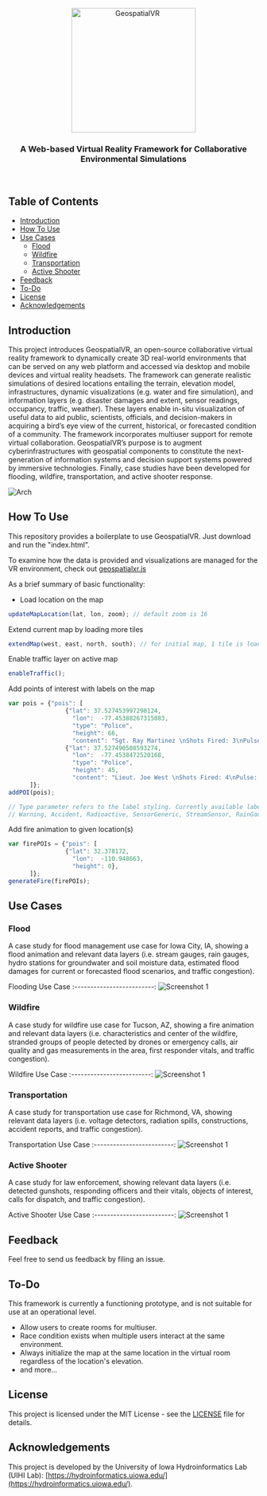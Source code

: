 <p align="center"><img alt="GeospatialVR" title="GeospatialVR" src="images/logo.png" width="250"></p>

<h3 align="center">
  A Web-based Virtual Reality Framework for Collaborative Environmental Simulations
</h3>

<br>

## Table of Contents

- [Introduction](#introduction)
- [How To Use](#how-to-use)
- [Use Cases](#use-cases)
  - [Flood](#flood)
  - [Wildfire](#wildfire)
  - [Transportation](#transportation)
  - [Active Shooter](#active-shooter)
- [Feedback](#feedback)
- [To-Do](#to-do)
- [License](#license)
- [Acknowledgements](#acknowledgements)

## Introduction

This project introduces GeospatialVR, an open-source collaborative virtual reality framework to dynamically create 3D real-world environments that can be served on any web platform and accessed via desktop and mobile devices and virtual reality headsets. The framework can generate realistic simulations of desired locations entailing the terrain, elevation model, infrastructures, dynamic visualizations (e.g. water and fire simulation), and information layers (e.g. disaster damages and extent, sensor readings, occupancy, traffic, weather). These layers enable in-situ visualization of useful data to aid public, scientists, officials, and decision-makers in acquiring a bird’s eye view of the current, historical, or forecasted condition of a community. The framework incorporates multiuser support for remote virtual collaboration. GeospatialVR’s purpose is to augment cyberinfrastructures with geospatial components to constitute the next-generation of information systems and decision support systems powered by immersive technologies. Finally, case studies have been developed for flooding, wildfire, transportation, and active shooter response.

![Arch](images/arch.png)

## How To Use

This repository provides a boilerplate to use GeospatialVR. Just download and run the "index.html".

To examine how the data is provided and visualizations are managed for the VR environment, check out [geospatialxr.js](script/geospatialxr.js)

As a brief summary of basic functionality:

- Load location on the map
```js
updateMapLocation(lat, lon, zoom); // default zoom is 16
```

Extend current map by loading more tiles
```js
extendMap(west, east, north, south); // for initial map, 1 tile is loaded per each direction
```

Enable traffic layer on active map
```js
enableTraffic();
```

Add points of interest with labels on the map
```js
var pois = {"pois": [
                {"lat": 37.527453997298124, 
                  "lon":  -77.45388267315083, 
                  "type": "Police", 
                  "height": 66,
                  "content": "Sgt. Ray Martinez \nShots Fired: 3\nPulse: 119 bpm\nSpO2: 95.1%"},
                {"lat": 37.527490508593274, 
                  "lon":  -77.4538472520168, 
                  "type": "Police", 
                  "height": 45,
                  "content": "Lieut. Joe West \nShots Fired: 4\nPulse: 109 bpm\nSpO2: 95.8%"},
      ]};
addPOI(pois);

// Type parameter refers to the label styling. Currently available label types:
// Warning, Accident, Radioactive, SensorGeneric, StreamSensor, RainGauge, Soil, Shooting, Police, Unknownpackage, Damage, Fireman
```

Add fire animation to given location(s)
```js
var firePOIs = {"pois": [
                {"lat": 32.378172,
                  "lon":  -110.948663,
                  "height": 0},
      ]};
generateFire(firePOIs);
```

## Use Cases

### Flood

A case study for flood management use case for Iowa City, IA, showing a flood animation and relevant data layers (i.e. stream gauges, rain gauges, hydro stations for groundwater and soil moisture data, estimated flood damages for current or forecasted flood scenarios, and traffic congestion).

Flooding Use Case
:-------------------------:
![Screenshot 1](images/flood.png)

### Wildfire

A case study for wildfire use case for Tucson, AZ, showing a fire animation and relevant data layers (i.e. characteristics and center of the wildfire, stranded groups of people detected by drones or emergency calls, air quality and gas measurements in the area, first responder vitals, and traffic congestion).

Wildfire Use Case
:-------------------------:
![Screenshot 1](images/fire.png)

### Transportation

A case study for transportation use case for Richmond, VA, showing relevant data layers (i.e. voltage detectors, radiation spills, constructions, accident reports, and traffic congestion).

Transportation Use Case
:-------------------------:
![Screenshot 1](images/transit.png)

### Active Shooter

A case study for law enforcement, showing relevant data layers (i.e. detected gunshots, responding officers and their vitals, objects of interest, calls for dispatch, and traffic congestion).

Active Shooter Use Case
:-------------------------:
![Screenshot 1](images/shooter.png)


## Feedback

Feel free to send us feedback by filing an issue.

## To-Do

This framework is currently a functioning prototype, and is not suitable for use at an operational level. 

- Allow users to create rooms for multiuser.
- Race condition exists when multiple users interact at the same environment.
- Always initialize the map at the same location in the virtual room regardless of the location's elevation.
- and more...

## License

This project is licensed under the MIT License - see the [LICENSE](LICENSE) file for details.

## Acknowledgements

This project is developed by the University of Iowa Hydroinformatics Lab (UIHI Lab): [https://hydroinformatics.uiowa.edu/](https://hydroinformatics.uiowa.edu/).
